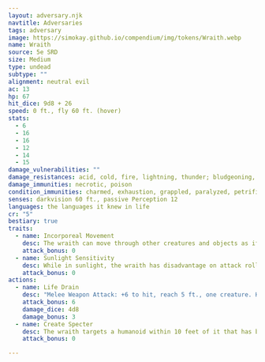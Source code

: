```yaml
---
layout: adversary.njk
navtitle: Adversaries
tags: adversary
image: https://simokay.github.io/compendium/img/tokens/Wraith.webp
name: Wraith
source: 5e SRD
size: Medium
type: undead
subtype: ""
alignment: neutral evil
ac: 13
hp: 67
hit_dice: 9d8 + 26
speed: 0 ft., fly 60 ft. (hover)
stats:
  - 6
  - 16
  - 16
  - 12
  - 14
  - 15
damage_vulnerabilities: ""
damage_resistances: acid, cold, fire, lightning, thunder; bludgeoning, piercing, and slashing from nonmagical weapons that aren't silvered
damage_immunities: necrotic, poison
condition_immunities: charmed, exhaustion, grappled, paralyzed, petrified, poisoned, prone, restrained
senses: darkvision 60 ft., passive Perception 12
languages: the languages it knew in life
cr: "5"
bestiary: true
traits:
  - name: Incorporeal Movement
    desc: The wraith can move through other creatures and objects as if they were difficult terrain. It takes 5 (1d10) force damage if it ends its turn inside an object.
    attack_bonus: 0
  - name: Sunlight Sensitivity
    desc: While in sunlight, the wraith has disadvantage on attack rolls, as well as on Wisdom (Perception) checks that rely on sight.
    attack_bonus: 0
actions:
  - name: Life Drain
    desc: "Melee Weapon Attack: +6 to hit, reach 5 ft., one creature. Hit: 21 (4d8 + 3) necrotic damage. The target must succeed on a DC 14 Constitution saving throw or its hit point maximum is reduced by an amount equal to the damage taken. This reduction lasts until the target finishes a long rest. The target dies if this effect reduces its hit point maximum to 0."
    attack_bonus: 6
    damage_dice: 4d8
    damage_bonus: 3
  - name: Create Specter
    desc: The wraith targets a humanoid within 10 feet of it that has been dead for no longer than 1 minute and died violently. The target's spirit rises as a specter in the space of its corpse or in the nearest unoccupied space. The specter is under the wraith's control. The wraith can have no more than seven specters under its control at one time.
    attack_bonus: 0

---
```

